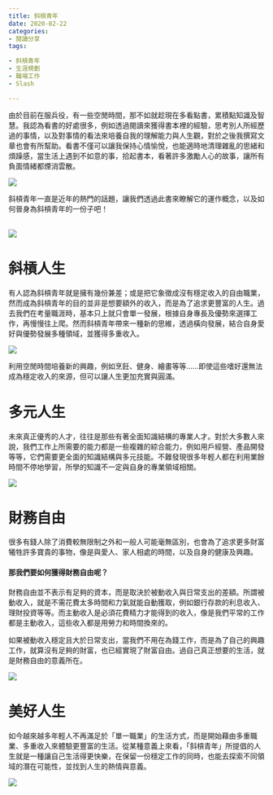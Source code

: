 ```yaml
---
title: 斜槓青年
date: 2020-02-22
categories: 
- 閱讀分享
tags:

- 斜槓青年
- 生涯規劃
- 職場工作
- Slash

---
```


由於目前在服兵役，有一些空閒時間，那不如就趁現在多看點書，累積點知識及智慧。我認為看書的好處很多，例如透過閱讀來獲得書本裡的經驗，思考別人所經歷過的事情，以及對事情的看法來培養自我的理解能力與人生觀，對於之後我撰寫文章也會有所幫助。看書不僅可以讓我保持心情愉悅，也能適時地清理雜亂的思緒和煩躁感，當生活上遇到不如意的事，拾起書本，看著許多激勵人心的故事，讓所有負面情緒都煙消雲散。

<img src="logo.jpg" style="width:3000 height:2000">

斜槓青年一直是近年的熱門的話題，讓我們透過此書來瞭解它的運作概念，以及如何晉身為斜槓青年的一份子吧！

<br/>

<img src="2020-02-22-斜槓青年-1.jfif" style="width:3000 height:2000">

<br/>

# 斜槓人生

有人認為斜槓青年就是擁有幾份兼差；或是把它象徵成沒有穩定收入的自由職業，然而成為斜槓青年的目的並非是想要額外的收入，而是為了追求更豐富的人生。過去我們在考量職涯時，基本只上就只會單一發展，根據自身專長及優勢來選擇工作，再慢慢往上爬。然而斜槓青年帶來一種新的思維，透過橫向發展，結合自身愛好與優勢發展多種領域，並獲得多重收入。

<img src="2020-02-22-斜槓青年-2.jpeg" style="width:3000 height:2000">

<br/>

利用空閒時間培養新的興趣，例如烹飪、健身、繪畫等等……即使這些嗜好還無法成為穩定收入的來源，但可以讓人生更加充實與圓滿。

# 多元人生

未來真正優秀的人才，往往是那些有著全面知識結構的專業人才。對於大多數人來說，我們工作上所需要的能力都是一些複雜的綜合能力，例如用戶經營、產品開發等等，它們需要更全面的知識結構與多元技能。不難發現很多年輕人都在利用業餘時間不停地學習，所學的知識不一定與自身的專業領域相關。

<img src="2020-02-22-斜槓青年-3.jpeg" style="width:3000 height:2000">

<br/>

# 財務自由

很多有錢人除了消費較無限制之外和一般人可能毫無區別，也會為了追求更多財富犧牲許多寶貴的事物，像是與愛人、家人相處的時間，以及自身的健康及興趣。

#### **那我們要如何獲得財務自由呢？**

財務自由並不表示有足夠的資本，而是取決於被動收入與日常支出的差額。所謂被動收入，就是不需花費太多時間和力氣就能自動獲取，例如銀行存款的利息收入、理財投資等等。而主動收入是必須花費精力才能得到的收入，像是我們平常的工作都是主動收入，這些收入都是用勞力和時間換來的。

如果被動收入穩定且大於日常支出，當我們不用在為錢工作，而是為了自己的興趣工作，就算沒有足夠的財富，也已經實現了財富自由。過自己真正想要的生活，就是財務自由的意義所在。

<img src="2020-02-22-斜槓青年-4.jpg" style="width:3000 height:2000">

<br/>

# 美好人生

如今越來越多年輕人不再滿足於「單一職業」的生活方式，而是開始藉由多重職業、多重收入來體驗更豐富的生活。從某種意義上來看，「斜槓青年」所提倡的人生就是一種讓自己生活得更快樂，在保留一份穩定工作的同時，也能去探索不同領域的潛在可能性，並找到人生的熱情與意義。

<img src="2020-02-22-斜槓青年-5.jpeg" style="width:3000 height:2000">


